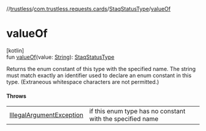 //[trustless](../../../index.md)/[com.trustless.requests.cards](../index.md)/[StaqStatusType](index.md)/[valueOf](value-of.md)

# valueOf

[kotlin]\
fun [valueOf](value-of.md)(value: [String](https://kotlinlang.org/api/latest/jvm/stdlib/kotlin/-string/index.html)): [StaqStatusType](index.md)

Returns the enum constant of this type with the specified name. The string must match exactly an identifier used to declare an enum constant in this type. (Extraneous whitespace characters are not permitted.)

#### Throws

| | |
|---|---|
| [IllegalArgumentException](https://kotlinlang.org/api/latest/jvm/stdlib/kotlin/-illegal-argument-exception/index.html) | if this enum type has no constant with the specified name |

